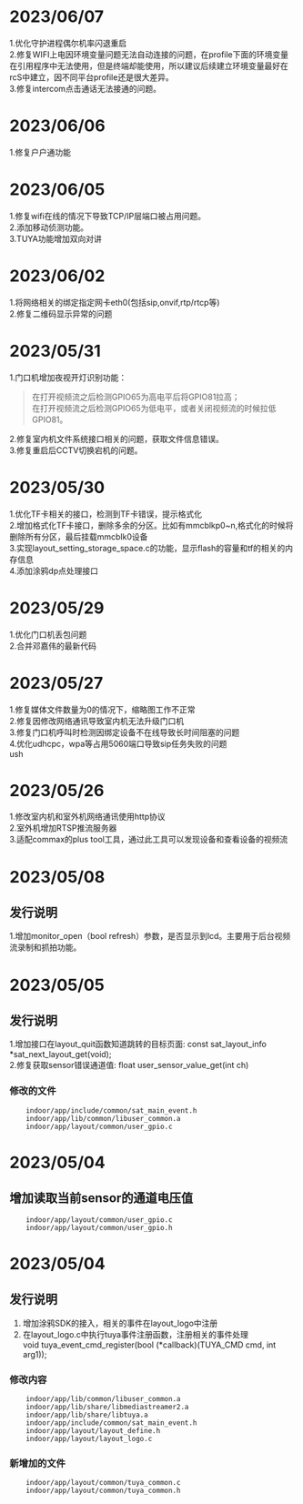 # 2023/06/07

1.优化守护进程偶尔机率闪退重启 \
2.修复WIFI上电因环境变量问题无法自动连接的问题，在profile下面的环境变量在引用程序中无法使用，但是终端却能使用，所以建议后续建立环境变量最好在rcS中建立，因不同平台profile还是很大差异。\
3.修复intercom点击通话无法接通的问题。

# 2023/06/06

1.修复户户通功能

# 2023/06/05

1.修复wifi在线的情况下导致TCP/IP层端口被占用问题。\
2.添加移动侦测功能。\
3.TUYA功能增加双向对讲

# 2023/06/02

1.将网络相关的绑定指定网卡eth0(包括sip,onvif,rtp/rtcp等) \
2.修复二维码显示异常的问题

# 2023/05/31

1.门口机增加夜视开灯识别功能：
> 在打开视频流之后检测GPIO65为高电平后将GPIO81拉高；\
> 在打开视频流之后检测GPIO65为低电平，或者关闭视频流的时候拉低GPIO81。

2.修复室内机文件系统接口相关的问题，获取文件信息错误。 \
3.修复重启后CCTV切换宕机的问题。

# 2023/05/30

1.优化TF卡相关的接口，检测到TF卡错误，提示格式化 \
2.增加格式化TF卡接口，删除多余的分区。比如有mmcblkp0~n,格式化的时候将删除所有分区，最后挂载mmcblk0设备 \
3.实现layout_setting_storage_space.c的功能，显示flash的容量和tf的相关的内存信息 \
4.添加涂鸦dp点处理接口

# 2023/05/29

1.优化门口机丢包问题 \
2.合并邓嘉伟的最新代码

# 2023/05/27

1.修复媒体文件数量为0的情况下，缩略图工作不正常\
2.修复因修改网络通讯导致室内机无法升级门口机\
3.修复门口机呼叫时检测因绑定设备不在线导致长时间阻塞的问题 \
4.优化udhcpc，wpa等占用5060端口导致sip任务失败的问题 \
ush

# 2023/05/26

1.修改室内机和室外机网络通讯使用http协议 \
2.室外机增加RTSP推流服务器 \
3.适配commax的plus tool工具，通过此工具可以发现设备和查看设备的视频流

# 2023/05/08

## 发行说明

1.增加monitor_open（bool refresh）参数，是否显示到lcd。主要用于后台视频流录制和抓拍功能。

# 2023/05/05

## 发行说明

1.增加接口在layout_quit函数知道跳转的目标页面: const sat_layout_info *sat_next_layout_get(void); \
2.修复获取sensor错误通道值:  float user_sensor_value_get(int ch)

### 修改的文件

        indoor/app/include/common/sat_main_event.h
        indoor/app/lib/common/libuser_common.a 
        indoor/app/layout/common/user_gpio.c 

# 2023/05/04

## 增加读取当前sensor的通道电压值

        indoor/app/layout/common/user_gpio.c 
        indoor/app/layout/common/user_gpio.h

# 2023/05/04

## 发行说明

1. 增加涂鸦SDK的接入，相关的事件在layout_logo中注册
2. 在layout_logo.c中执行tuya事件注册函数，注册相关的事件处理 \
        void tuya_event_cmd_register(bool (*callback)(TUYA_CMD cmd, int arg1));

### 修改内容

        indoor/app/lib/common/libuser_common.a 
        indoor/app/lib/share/libmediastreamer2.a 
        indoor/app/lib/share/libtuya.a 
        indoor/app/include/common/sat_main_event.h 
        indoor/app/layout/layout_define.h 
        indoor/app/layout/layout_logo.c

### 新增加的文件

        indoor/app/layout/common/tuya_common.c 
        indoor/app/layout/common/tuya_common.h       
